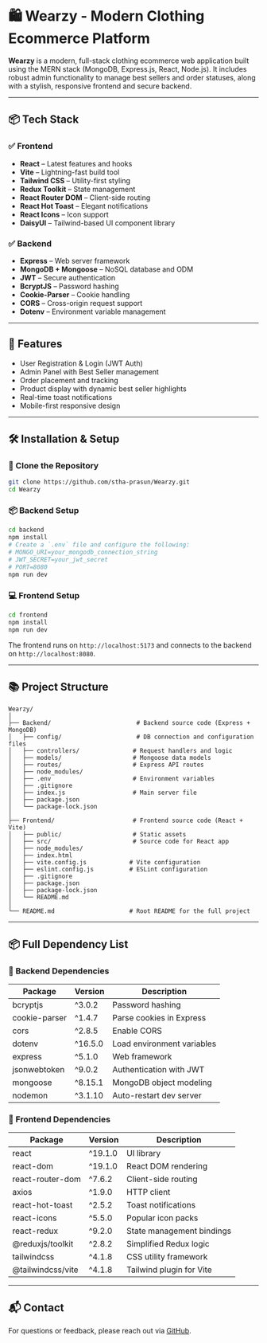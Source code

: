 
# 🛍️ Wearzy - Modern Clothing Ecommerce Platform

**Wearzy** is a modern, full-stack clothing ecommerce web application built using the MERN stack (MongoDB, Express.js, React, Node.js). It includes robust admin functionality to manage best sellers and order statuses, along with a stylish, responsive frontend and secure backend.

---

## 📦 Tech Stack

### ✅ Frontend
- **React** – Latest features and hooks
- **Vite** – Lightning-fast build tool
- **Tailwind CSS** – Utility-first styling
- **Redux Toolkit** – State management
- **React Router DOM** – Client-side routing
- **React Hot Toast** – Elegant notifications
- **React Icons** – Icon support
- **DaisyUI** – Tailwind-based UI component library

### ✅ Backend
- **Express** – Web server framework
- **MongoDB + Mongoose** – NoSQL database and ODM
- **JWT** – Secure authentication
- **BcryptJS** – Password hashing
- **Cookie-Parser** – Cookie handling
- **CORS** – Cross-origin request support
- **Dotenv** – Environment variable management

---

## 🚀 Features

- User Registration & Login (JWT Auth)
- Admin Panel with Best Seller management
- Order placement and tracking
- Product display with dynamic best seller highlights
- Real-time toast notifications
- Mobile-first responsive design

---

## 🛠️ Installation & Setup

### 📁 Clone the Repository
```bash
git clone https://github.com/stha-prasun/Wearzy.git
cd Wearzy
```

### 📦 Backend Setup

```bash
cd backend
npm install
# Create a `.env` file and configure the following:
# MONGO_URI=your_mongodb_connection_string
# JWT_SECRET=your_jwt_secret
# PORT=8080
npm run dev
```

### 💻 Frontend Setup

```bash
cd frontend
npm install
npm run dev
```

The frontend runs on `http://localhost:5173` and connects to the backend on `http://localhost:8080`.

---

## 📚 Project Structure

```
Wearzy/
│
├── Backend/                        # Backend source code (Express + MongoDB)
│   ├── config/                     # DB connection and configuration files
│   ├── controllers/               # Request handlers and logic
│   ├── models/                    # Mongoose data models
│   ├── routes/                    # Express API routes
│   ├── node_modules/
│   ├── .env                       # Environment variables
│   ├── .gitignore
│   ├── index.js                   # Main server file
│   ├── package.json
│   └── package-lock.json
│
├── Frontend/                      # Frontend source code (React + Vite)
│   ├── public/                    # Static assets
│   ├── src/                       # Source code for React app
│   ├── node_modules/
│   ├── index.html
│   ├── vite.config.js            # Vite configuration
│   ├── eslint.config.js          # ESLint configuration
│   ├── .gitignore
│   ├── package.json
│   ├── package-lock.json
│   └── README.md
│
└── README.md                     # Root README for the full project
```

---

## 📦 Full Dependency List

### 🔧 Backend Dependencies

| Package         | Version   | Description                          |
|----------------|-----------|--------------------------------------|
| bcryptjs        | ^3.0.2    | Password hashing                     |
| cookie-parser   | ^1.4.7    | Parse cookies in Express             |
| cors            | ^2.8.5    | Enable CORS                          |
| dotenv          | ^16.5.0   | Load environment variables           |
| express         | ^5.1.0    | Web framework                        |
| jsonwebtoken    | ^9.0.2    | Authentication with JWT              |
| mongoose        | ^8.15.1   | MongoDB object modeling              |
| nodemon         | ^3.1.10   | Auto-restart dev server              |

### 🎨 Frontend Dependencies

| Package              | Version   | Description                            |
|----------------------|-----------|----------------------------------------|
| react                | ^19.1.0   | UI library                             |
| react-dom            | ^19.1.0   | React DOM rendering                    |
| react-router-dom     | ^7.6.2    | Client-side routing                    |
| axios                | ^1.9.0    | HTTP client                            |
| react-hot-toast      | ^2.5.2    | Toast notifications                    |
| react-icons          | ^5.5.0    | Popular icon packs                     |
| react-redux          | ^9.2.0    | State management bindings              |
| @reduxjs/toolkit     | ^2.8.2    | Simplified Redux logic                 |
| tailwindcss          | ^4.1.8    | CSS utility framework                  |
| @tailwindcss/vite    | ^4.1.8    | Tailwind plugin for Vite               |

---

## 📬 Contact

For questions or feedback, please reach out via [GitHub](https://github.com/stha-prasun).
